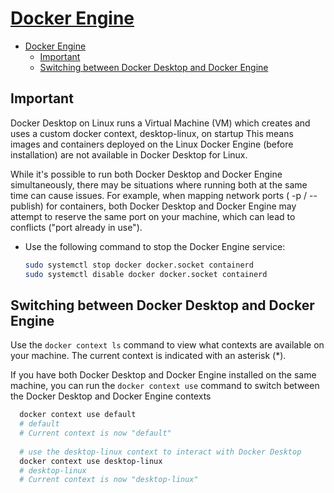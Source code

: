 # [Docker Engine](https://www.docker.com/products/docker-desktop/)

<!-- TOC -->
* [Docker Engine](#docker-engine)
  * [Important](#important)
  * [Switching between Docker Desktop and Docker Engine](#switching-between-docker-desktop-and-docker-engine)
<!-- TOC -->

## Important

Docker Desktop on Linux runs a Virtual Machine (VM) which creates and uses a custom docker context, desktop-linux, on startup
This means images and containers deployed on the Linux Docker Engine (before installation) are not available in Docker Desktop for Linux.

While it's possible to run both Docker Desktop and Docker Engine simultaneously, there may be situations where running both at the same time can cause issues. For example, when mapping network ports (
-p / --publish) for containers, both Docker Desktop and Docker Engine may attempt to reserve the same port on your machine, which can lead to conflicts ("port already in use").

* Use the following command to stop the Docker Engine service:
    ```bash
    sudo systemctl stop docker docker.socket containerd
    sudo systemctl disable docker docker.socket containerd
    ```

## Switching between Docker Desktop and Docker Engine

Use the `docker context ls` command to view what contexts are available on your machine. The current context is indicated with an asterisk (*).

If you have both Docker Desktop and Docker Engine installed on the same machine, you can run the `docker context use` command to switch between the Docker Desktop and Docker Engine contexts

```bash
  docker context use default
  # default
  # Current context is now "default"
  
  # use the desktop-linux context to interact with Docker Desktop
  docker context use desktop-linux
  # desktop-linux
  # Current context is now "desktop-linux"
```